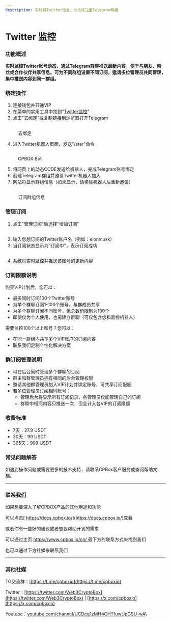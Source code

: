 ```yaml
---
description: 实时将Twitter信息、动态推送至Telegram群组
---
```


# Twitter 监控

### 功能概述

**实时监控Twitter账号动态，通过Telegram群聊推送最新内容，便于与朋友、粉丝或合作伙伴共享信息。可为不同群组设置不同订阅，邀请多位管理员共同管理，集中推送内容到同一群组。**

### 绑定操作

1. 连接钱包并开通VIP
2. 在菜单的实用工具中找到"[Twitter监控](https://www.cpbox.io/cn/twitter/bind)"
3. 点击"去绑定"或复制链接到浏览器打开Telegram

<figure><img src="https://www.cpbox.io/cpfiles/2024-05-21/d1f8tutt40katltrqv.png" alt=""><figcaption><p>去绑定</p></figcaption></figure>

4. 进入Twitter机器人页面，发送"/star"命令

<figure><img src="https://www.cpbox.io/cpfiles/2024-05-22/d1fzdth31jnltmcgrm.png" alt=""><figcaption><p>CPBOX Bot</p></figcaption></figure>

5. 将网页上的动态CODE发送给机器人，完成Telegram账号绑定
6. 创建Telegram群组并邀请Twitter机器人加入
7. 网站将显示群组信息（如未显示，请移除机器人后重新邀请）

<figure><img src="https://www.cpbox.io/cpfiles/2024-05-24/d1hp8l34oza0erlxxv.png" alt=""><figcaption><p>订阅群组信息</p></figcaption></figure>

### 管理订阅

1. 点击"管理订阅"后选择"增加订阅"

<figure><img src="https://www.cpbox.io/cpfiles/2024-05-24/d1hpekrnktmyztg9gn.png" alt=""><figcaption></figcaption></figure>

2. 输入您想订阅的Twitter账户名（例如：elonmusk）
3. 当订阅状态显示为"订阅中"，表示订阅成功

<figure><img src="https://www.cpbox.io/cpfiles/2024-05-21/d1f8w9jf2hcnwajntd.png" alt=""><figcaption></figcaption></figure>

4. 系统将实时监控并推送该账号的更新内容

### 订阅限额说明

购买VIP计划后，您可以：

* 最多同时订阅100个Twitter账号
* 为单个群聊订阅1-100个账号，与群成员共享
* 为多个群聊订阅不同账号，但总数仍限制为100个
* 即使仅为个人使用，也需建立群聊（可仅包含您和监控机器人）

需要监控100个以上账号？您可以：

* 在同一群组内共享多个VIP账户的订阅内容
* 联系我们定制个性化解决方案

### 群订阅管理说明

* 可在后台同时管理多个群聊的订阅
* 群主和群管理员拥有相同的后台管理权限
* 邀请其他群管理员加入VIP计划并绑定账号，可共享订阅配额
* 若多位管理员订阅相同账号：
  * 管理后台将显示所有订阅记录，各管理员仅能管理自己的订阅
  * 群聊中相同内容只推送一次，但会计入各VIP的订阅限额

### 收费标准

* 7天：27.9 USDT
* 30天：99 USDT
* 365天：999 USDT

### 常见问题解答

如遇到操作问题或需要更多的技术支持，请联系CPBox客户服务或查阅帮助文档。

***

### 联系我们

如果想要深入了解CPBOX产品的其他用途和功能

可以点击[ https://docs.cpbox.io/](https://docs.cpbox.io/)查看

或者你有一些好的建议或者想要帮助开发的需求

可以通过主页 [https://www.cpbox.io/cn/ ](https://www.cpbox.io/cn/)最下方的联系方式来找到我们

也可以通过下方社媒来联系我们

***

### 其他社媒

TG交流群：[https://t.me/cpboxio](https://t.me/cpboxio)

Twitter：[https://twitter.com/Web3CryptoBox](https://twitter.com/Web3CryptoBox) | [https://x.com/cpboxio](https://x.com/cpboxio)

Youtube：[youtube.com/channel/UCDcg1zMH4CHTfuwUpGSU-wA](../solana-gong-ju/solana-yi-jian-fa-bi.md)\
